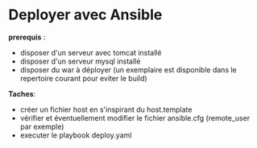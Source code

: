# Deployer avec Ansible

**prerequis** : 

- disposer d'un serveur avec tomcat installé
- disposer d'un serveur mysql installé
- disposer du war à déployer (un exemplaire est disponible dans le repertoire courant pour eviter le build)

**Taches**:

- créer un fichier host en s'inspirant du host.template
- vérifier et éventuellement modifier le fichier ansible.cfg (remote_user par exemple)
- executer le playbook deploy.yaml